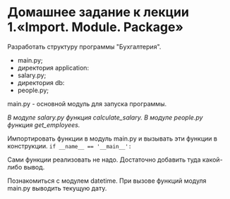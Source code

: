 # Домашнее задание к лекции 1.«Import. Module. Package»

Разработать структуру программы "Бухгалтерия".
 - main.py;
 - директория application:
 - salary.py;
 - директория db:
  - people.py;
 
main.py - основной модуль для запуска программы.

_В модуле salary.py функция calculate_salary.
В модуле people.py функция get_employees._

Импортировать функции в модуль main.py и вызывать эти функции в конструкции.
`if __name__ == '__main__':`

Сами функции реализовать не надо. Достаточно добавить туда какой-либо вывод.

Познакомиться с модулем datetime. При вызове функций модуля main.py выводить текущую дату.
